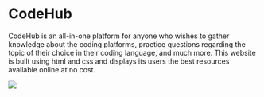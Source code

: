 # CodeHub
CodeHub is an all-in-one platform for anyone who wishes to gather knowledge about the coding platforms, practice questions regarding the topic of their choice in their coding language, and much more. This website is built using html and css and displays its users the best resources available online at no cost.

![](Screenshot(25).png)
